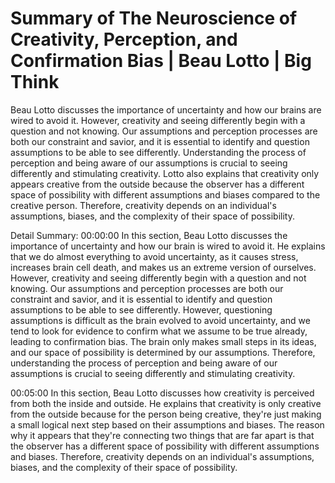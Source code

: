 # Summary of The Neuroscience of Creativity, Perception, and Confirmation Bias | Beau Lotto | Big Think

Beau Lotto discusses the importance of uncertainty and how our brains are wired to avoid it. However, creativity and seeing differently begin with a question and not knowing. Our assumptions and perception processes are both our constraint and savior, and it is essential to identify and question assumptions to be able to see differently. Understanding the process of perception and being aware of our assumptions is crucial to seeing differently and stimulating creativity. Lotto also explains that creativity only appears creative from the outside because the observer has a different space of possibility with different assumptions and biases compared to the creative person. Therefore, creativity depends on an individual's assumptions, biases, and the complexity of their space of possibility.

Detail Summary: 
00:00:00
In this section, Beau Lotto discusses the importance of uncertainty and how our brain is wired to avoid it. He explains that we do almost everything to avoid uncertainty, as it causes stress, increases brain cell death, and makes us an extreme version of ourselves. However, creativity and seeing differently begin with a question and not knowing. Our assumptions and perception processes are both our constraint and savior, and it is essential to identify and question assumptions to be able to see differently. However, questioning assumptions is difficult as the brain evolved to avoid uncertainty, and we tend to look for evidence to confirm what we assume to be true already, leading to confirmation bias. The brain only makes small steps in its ideas, and our space of possibility is determined by our assumptions. Therefore, understanding the process of perception and being aware of our assumptions is crucial to seeing differently and stimulating creativity.

00:05:00
In this section, Beau Lotto discusses how creativity is perceived from both the inside and outside. He explains that creativity is only creative from the outside because for the person being creative, they're just making a small logical next step based on their assumptions and biases. The reason why it appears that they're connecting two things that are far apart is that the observer has a different space of possibility with different assumptions and biases. Therefore, creativity depends on an individual's assumptions, biases, and the complexity of their space of possibility.

